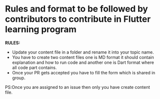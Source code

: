 # Rules and format to be followed by contributors to contribute in Flutter learning program
**RULES:**
- Update your content file in a folder and rename it into your topic name.
- You have to create two content files one is MD format it should contain explanation and how to run code and another one is Dart format where all code part contains.
- Once your PR gets accepted you have to fill the form which is shared in group.

PS:Once you are assigned to an issue then only you have create content file.
